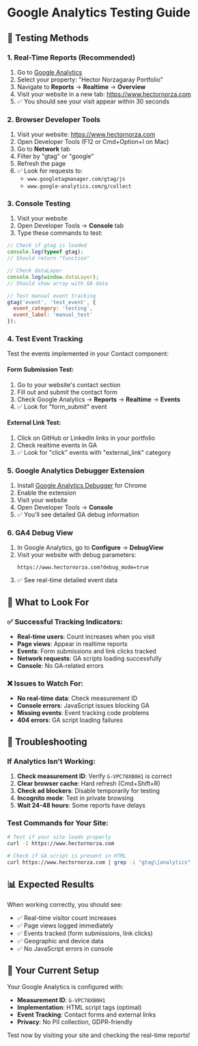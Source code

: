 # Google Analytics Testing Guide

## 🧪 Testing Methods

### 1. Real-Time Reports (Recommended)
1. Go to [Google Analytics](https://analytics.google.com)
2. Select your property: "Hector Norzagaray Portfolio"
3. Navigate to **Reports** → **Realtime** → **Overview**
4. Visit your website in a new tab: https://www.hectornorza.com
5. ✅ You should see your visit appear within 30 seconds

### 2. Browser Developer Tools
1. Visit your website: https://www.hectornorza.com
2. Open Developer Tools (F12 or Cmd+Option+I on Mac)
3. Go to **Network** tab
4. Filter by "gtag" or "google"
5. Refresh the page
6. ✅ Look for requests to:
   - `www.googletagmanager.com/gtag/js`
   - `www.google-analytics.com/g/collect`

### 3. Console Testing
1. Visit your website
2. Open Developer Tools → **Console** tab
3. Type these commands to test:

```javascript
// Check if gtag is loaded
console.log(typeof gtag);
// Should return "function"

// Check dataLayer
console.log(window.dataLayer);
// Should show array with GA data

// Test manual event tracking
gtag('event', 'test_event', {
  event_category: 'testing',
  event_label: 'manual_test'
});
```

### 4. Test Event Tracking
Test the events implemented in your Contact component:

#### Form Submission Test:
1. Go to your website's contact section
2. Fill out and submit the contact form
3. Check Google Analytics → **Reports** → **Realtime** → **Events**
4. ✅ Look for "form_submit" event

#### External Link Test:
1. Click on GitHub or LinkedIn links in your portfolio
2. Check realtime events in GA
3. ✅ Look for "click" events with "external_link" category

### 5. Google Analytics Debugger Extension
1. Install [Google Analytics Debugger](https://chrome.google.com/webstore/detail/google-analytics-debugger/jnkmfdileelhofjcijamephohjechhna) for Chrome
2. Enable the extension
3. Visit your website
4. Open Developer Tools → **Console**
5. ✅ You'll see detailed GA debug information

### 6. GA4 Debug View
1. In Google Analytics, go to **Configure** → **DebugView**
2. Visit your website with debug parameters:
   ```
   https://www.hectornorza.com?debug_mode=true
   ```
3. ✅ See real-time detailed event data

## 🎯 What to Look For

### ✅ Successful Tracking Indicators:
- **Real-time users**: Count increases when you visit
- **Page views**: Appear in realtime reports
- **Events**: Form submissions and link clicks tracked
- **Network requests**: GA scripts loading successfully
- **Console**: No GA-related errors

### ❌ Issues to Watch For:
- **No real-time data**: Check measurement ID
- **Console errors**: JavaScript issues blocking GA
- **Missing events**: Event tracking code problems
- **404 errors**: GA script loading failures

## 🔧 Troubleshooting

### If Analytics Isn't Working:
1. **Check measurement ID**: Verify `G-VPC78XB0H1` is correct
2. **Clear browser cache**: Hard refresh (Cmd+Shift+R)
3. **Check ad blockers**: Disable temporarily for testing
4. **Incognito mode**: Test in private browsing
5. **Wait 24-48 hours**: Some reports have delays

### Test Commands for Your Site:
```bash
# Test if your site loads properly
curl -I https://www.hectornorza.com

# Check if GA script is present in HTML
curl https://www.hectornorza.com | grep -i "gtag\|analytics"
```

## 📊 Expected Results

When working correctly, you should see:
- ✅ Real-time visitor count increases
- ✅ Page views logged immediately  
- ✅ Events tracked (form submissions, link clicks)
- ✅ Geographic and device data
- ✅ No JavaScript errors in console

## 🎉 Your Current Setup

Your Google Analytics is configured with:
- **Measurement ID**: `G-VPC78XB0H1`
- **Implementation**: HTML script tags (optimal)
- **Event Tracking**: Contact forms and external links
- **Privacy**: No PII collection, GDPR-friendly

Test now by visiting your site and checking the real-time reports!
